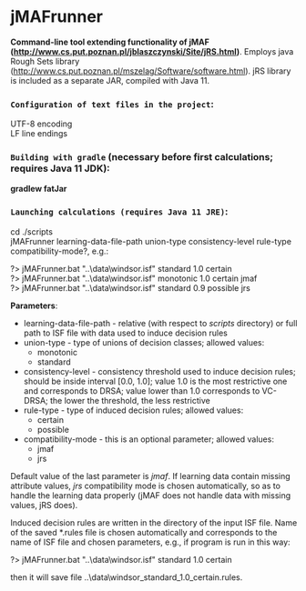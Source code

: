 # jMAFrunner

**Command-line tool extending functionality of jMAF (http://www.cs.put.poznan.pl/jblaszczynski/Site/jRS.html)**. Employs java Rough Sets library (http://www.cs.put.poznan.pl/mszelag/Software/software.html). jRS library is included as a separate JAR, compiled with Java 11.

### `Configuration of text files in the project`:
UTF-8 encoding\
LF line endings

### `Building with gradle` (necessary before first calculations; requires Java 11 JDK):
**gradlew fatJar**

### `Launching calculations (requires Java 11 JRE)`:
cd ./scripts\
jMAFrunner learning-data-file-path union-type consistency-level rule-type compatibility-mode?, e.g.:

?> jMAFrunner.bat "..\data\windsor.isf" standard 1.0 certain\
?> jMAFrunner.bat "..\data\windsor.isf" monotonic 1.0 certain jmaf\
?> jMAFrunner.bat "..\data\windsor.isf" standard 0.9 possible jrs

**Parameters**:
- learning-data-file-path - relative (with respect to *scripts* directory) or full path to ISF file with data used to induce decision rules
- union-type - type of unions of decision classes; allowed values:
  - monotonic
  - standard
- consistency-level - consistency threshold used to induce decision rules; should be inside interval [0.0, 1.0]; value 1.0 is the most restrictive one and corresponds to DRSA; value lower than 1.0 corresponds to VC-DRSA; the lower the threshold, the less restrictive
- rule-type - type of induced decision rules; allowed values:
  - certain
  - possible
- compatibility-mode - this is an optional parameter; allowed values:
  - jmaf
  - jrs

Default value of the last parameter is *jmaf*. If learning data contain missing attribute values, *jrs* compatibility mode is chosen automatically, so as to handle the learning data properly (jMAF does not handle data with missing values, jRS does).

Induced decision rules are written in the directory of the input ISF file. Name of the saved \*.rules file is chosen automatically and corresponds to the name of ISF file and chosen parameters, e.g., if program is run in this way:

?> jMAFrunner.bat "..\data\windsor.isf" standard 1.0 certain

then it will save file ..\data\windsor_standard_1.0_certain.rules.
